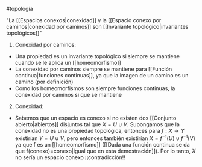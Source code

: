 #topología

"La [[Espacios conexos|conexidad]] y la [[Espacio conexo por caminos|conexidad por caminos]] son [[Invariante topológico|invariantes topológicos]]"


1. Conexidad por caminos:
- Una propiedad es un invariante topológico si siempre se mantiene cuando se le aplica un [[homeomorfismo]]
- La conexidad por caminos siempre se mantiene para [[Función continua|funciones continuas]], ya que la imagen de un camino es un camino (por definición)
- Como los homeomorfismos son siempre funciones continuas, la conexidad por caminos si que se mantiene
 
2. Conexidad:
- Sabemos que un espacio es conexo si no existen dos [[Conjunto abierto|abiertos]] disjuntos tal que $X = U \cup V$. Supongamos que la conexidad no es una propiedad topológica, entonces para $f:X \rightarrow Y$ existirían $Y = U \cup V$, pero entonces también existirían $X = f^{-1}(U) \cup f^{-1}(V)$ ya que f es un [[homeomorfismo]] ([[Dada una función continua se da que f(conexo)=conexo|igual que en esta demostración]]). Por lo tanto, $X$ no sería un espacio conexo ¡¡contradicción!! 
